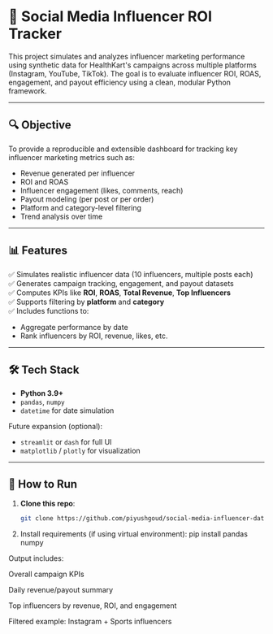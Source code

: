 # 💼 Social Media Influencer ROI Tracker

This project simulates and analyzes influencer marketing performance using synthetic data for HealthKart's campaigns across multiple platforms (Instagram, YouTube, TikTok). The goal is to evaluate influencer ROI, ROAS, engagement, and payout efficiency using a clean, modular Python framework.

---

## 🔍 Objective

To provide a reproducible and extensible dashboard for tracking key influencer marketing metrics such as:

- Revenue generated per influencer
- ROI and ROAS
- Influencer engagement (likes, comments, reach)
- Payout modeling (per post or per order)
- Platform and category-level filtering
- Trend analysis over time

---

## 📊 Features

✅ Simulates realistic influencer data (10 influencers, multiple posts each)  
✅ Generates campaign tracking, engagement, and payout datasets  
✅ Computes KPIs like **ROI**, **ROAS**, **Total Revenue**, **Top Influencers**  
✅ Supports filtering by **platform** and **category**  
✅ Includes functions to:
- Aggregate performance by date
- Rank influencers by ROI, revenue, likes, etc.

---

## 🛠️ Tech Stack

- **Python 3.9+**
- `pandas`, `numpy`
- `datetime` for date simulation

Future expansion (optional):
- `streamlit` or `dash` for full UI
- `matplotlib` / `plotly` for visualization

---

## 🚀 How to Run

1. **Clone this repo**:
   ```bash
   git clone https://github.com/piyushgoud/social-media-influencer-data-analysis.git


 2.  Install requirements (if using virtual environment):
     pip install pandas numpy

Output includes:

Overall campaign KPIs

Daily revenue/payout summary

Top influencers by revenue, ROI, and engagement

Filtered example: Instagram + Sports influencers










